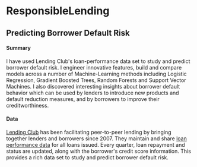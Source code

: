 # ResponsibleLending
## Predicting Borrower Default Risk

#### Summary
I have used Lending Club's loan-performance data set to study and predict borrower default risk. I engineer innovative features, build and compare models across a number of Machine-Learning methods including Logistic Regression, Gradient Boosted Trees, Random Forests and Support Vector Machines. I also discovered interesting insights about borrower default behavior which can be used by lenders to introduce new products and default reduction measures, and by borrowers to improve their creditworthiness.

#### Data
[Lending Club](https://www.lendingclub.com/) has been facilitating peer-to-peer lending by bringing together lenders and borrowers since 2007. They maintain and share [loan performance data](https://www.lendingclub.com/info/download-data.action) for all loans issued. Every quarter, loan repayment and status are updated, along with the borrower's credit score information. This provides a rich data set to study and predict borrower default risk.

